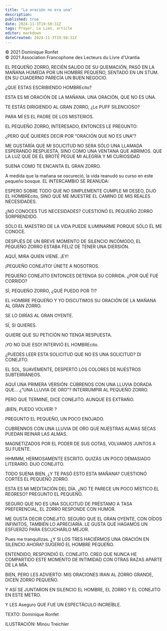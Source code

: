 ```yaml
---
title: "La oración no era una"
description: 
published: true
date: 2024-11-3T19:50:31Z
tags: Prayer, Le Lien, article
editor: markdown
dateCreated: 2024-11-3T19:50:31Z
---
```


<p class="v-card tema v-sheet--gris claro aclarar-3 px-2">© 2021 Dominique Ronfet<br>© 2021 Association Francophone des Lecteurs du Livre d'Urantia</p>


EL PEQUEÑO ZORRO, RECIÉN SALIDO DE SU QUEMACIÓN, PASÓ EN LA MAÑANA HÚMEDA POR UN HOMBRE PEQUEÑO, SENTADO EN UN STUM. EN SU CUADERNO PARECÍA UN BUEN NEGOCIO.

¿QUE ESTAS ESCRIBIENDO HOMBREcito?

ESTA ES MI ORACIÓN DE LA MAÑANA. UNA ORACIÓN, QUE NO ES UNA.

TE ESTÁS DIRIGIENDO AL GRAN ZORRO,
¿Lє PUFF SILENCIOSO?

PARA MÍ ES EL PADRE DE LOS MISTERIOS.

EL PEQUEÑO ZORRO, INTERESADO, ENTONCES LE PREGUNTO:

¿PERO QUÉ QUIERES DECIR POR “ORACIÓN QUE NO ES UNA”?

ME GUSTARÍA QUE MI SOLICITUD NO SERA SÓLO UNA LLAMADA ESPERANDO RESPUESTA, SINO COMO UNA VENTANA QUE ABRIMOS. QUE LA LUZ QUE DE ÉL BROTE PEGUE MI ALEGRÍA Y MI CURIOSIDAD

SUENA COMO TE ENCANTA EL GRAN ZORRO.

A medida que la mañana se oscureció, la vida reanudó su curso en este pequeño bosque. EL INTERCAMBIO SE REANUDA:

ESPERO SOBRE TODO QUE NO SIMPLEMENTE CUMPLE MI DESEO, DIJO EL HOMBREcito, SINO QUE ME MUESTRE EL CAMINO DE MIS REALES NECESIDADES.

¿NO CONOCES TUS NECESIDADES? CUESTIONÓ EL PEQUEÑO ZORRO SORPRENDIDO.

SÓLO EL MAESTRO DE LA VIDA PUEDE ILUMINARME PORQUE SÓLO ÉL ME CONOCE.

DESPUÉS DE UN BREVE MOMENTO DE SILENCIO INCÓMODO, EL PEQUEÑO ZORRO ESTABA FELIZ DE TENER UNA DIERSIÓN.

AQUÍ, MIRA QUIEN VIENE. ¡EY!

¡PEQUEÑO CONEJITO! ÚNETE A NOSOTROS.

PEQUEÑO CONEJITO ENTONCES DETENGA SU CORRIDA. ¿POR QUÉ FUE CORRIDO?

SÍ, PEQUEÑO ZORRO, ¿QUÉ PUEDO POR TI?

EL HOMBRE PEQUEÑO Y YO DISCUTIMOS SU ORACIÓN DE LA MAÑANA AL GRAN ZORRO.

SE LO DIRÍAS AL GRAN OYENTE.

SÍ, SI QUIERES.

QUIERE QUE SU PETICIÓN NO TENGA RESPUESTA.

¡YO NO DIJE ESO! INTERVIÓ EL HOMBREcito.

¿PUEDES LEER ESTA SOLICITUD QUE NO ES UNA SOLICITUD? DI CONEJITO.

EL SOL, SUAVEMENTE, DESPERTÓ LOS COLORES DE NUESTROS SUBTERRÁNEOS.

AQUÍ UNA PRIMERA VERSIÓN: CÚBRENOS CON UNA LLUVIA DORADA QUE...
¿“UNA LLUVIA DE ORO”? INTERRUMPIR AL PEQUEÑO ZORRO.

PERO QUE TERMINE, DICE CONEJITO. AUNQUE ES EXTRAÑO.

¡BIEN, PUEDO VOLVER! ?

PREGUNTO EL PEQUEÑO, UN POCO ENOJADO.

CUBRENNOS CON UNA LLUVIA DE ORO QUE NUESTRAS ALMAS SECAS PUEDAN REINAR LAS ALMAS.

MAGNETIZADOS POR EL PODER DE SUS GOTAS, VOLVAMOS JUNTOS A SU FUENTE.

HHMMM, HERMOSAMENTE ESCRITO. QUIZÁS UN POCO DEMASIADO LITERARIO. DIJO CONEJITO.

TODO SUENA BIEN. ¿Y TE PASÓ ESTO ESTA MAÑANA? CUESTIONÓ CORTÉS EL PEQUEÑO ZORRO.

ESTA ES MI MEDITACIÓN DEL DÍA. ¿NO TE PARECE UN POCO MÍSTICO EL REGRESO? PREGUNTO EL PEQUEÑO.

SEGURO QUE NO ES UNA SOLICITUD DE PRÉSTAMO A TASA PREFERENCIAL, EL ZORRO RESPONDE CON HUMOR.

ME GUSTA DECIR CONEJITO. SEGURO QUE EL GRAN OYENTE, CON OÍDOS INFINITOS, TAMBIÉN LO APRECIARÍA. LE GUSTA QUE HAGAMOS UN ESFUERZO PARA ESCUCHARLO MEJOR.

Pues me tranquilizas. ¿Y SI LOS TRES HACIÉRMOS UNA ORACIÓN EN SILENCIO AHORA? SUGERIÓ EL HOMBRE PEQUEÑO.

ENTENDIDO, RESPONDIÓ EL CONEJITO. CREO QUE NUNCA HE COMPARTIDO ESTE MOMENTO DE INTIMIDAD CON OTRAS RAZAS APARTE DE LA MÍA.

BIEN, PERO LES ADVIERTO: MIS ORACIONES IRAN AL ZORRO GRANDE, DICEN ZORRO PEQUEÑO.

Y ASÍ SE JUNTARON EN SILENCIO EL HOMBRE, EL ZORRO Y EL CONEJITO EN ESTE METRO.

Y LES Aseguro QUE FUE UN ESPECTÁCULO INCREÍBLE.

TEXTO: Dominique Ronfet

ILUSTRACIÓN: Minou Treichler

